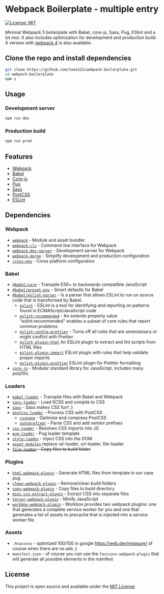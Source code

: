 
# Webpack Boilerplate - multiple entry
[![License: MIT](https://img.shields.io/badge/License-MIT-blue.svg)](https://opensource.org/licenses/MIT)

Minimal Webpack 5 boilerplate with Babel, core-js, Sass, Pug, ESlint and a lot mor. It also includes optimization for development and production build.
A version with [webpack 4](https://github.com/tomik23/webpack-boilerplate/tree/webpack-4) is also available.

## Clone the repo and install dependencies
```bash
git clone https://github.com/tomik23/webpack-boilerplate.git
cd webpack-boilerplate
npm i
```
## Usage

### Development server

```bash
npm run dev
```

### Production build

```bash
npm run prod
```

## Features

- [Webpack](https://webpack.js.org/)
- [Babel](https://babeljs.io/)
- [Core-js](https://github.com/zloirock/core-js/)
- [Pug](https://github.com/pugjs/)
- [Sass](https://sass-lang.com/)
- [PostCSS](https://postcss.org/)
- [ESLint](https://eslint.org/)

## Dependencies

### Webpack

- [`webpack`](https://github.com/webpack/webpack) - Module and asset bundler
- [`webpack-cli`](https://github.com/webpack/webpack-cli) - Command line interface for Webpack
- [`webpack-dev-server`](https://github.com/webpack/webpack-dev-server) - Development server for Webpack
- [`webpack-merge`](https://github.com/survivejs/webpack-merge) - Simplify development and production configuration
- [`cross-env`](https://github.com/kentcdodds/cross-env) - Cross platform configuration

### Babel

- [`@babel/core`](https://www.npmjs.com/package/@babel/core) - Transpile ES6+ to backwards compatible JavaScript
- [`@babel/preset-env`](https://babeljs.io/docs/en/babel-preset-env) - Smart defaults for Babel
- [`@babel/eslint-parser`](https://www.npmjs.com/package/@babel/eslint-parser) - Is a parser that allows ESLint to run on source code that is transformed by Babel.
  - [`eslint`](https://github.com/eslint/eslint) - ESLint is a tool for identifying and reporting on patterns found in ECMAScript/JavaScript code
  - [`eslint:recommended`](https://eslint.org/docs/user-guide/configuring#using-eslintrecommended) - An extends property value "eslint:recommended" enables a subset of core rules that report common problems
  - [`eslint-config-prettier`](https://github.com/prettier/eslint-config-prettier) - Turns off all rules that are unnecessary or might conflict with Prettier
  - [`eslint-plugin-html`](https://github.com/BenoitZugmeyer/eslint-plugin-html/) An ESLint plugin to extract and lint scripts from HTML files
  - [`eslint-plugin-import`](https://github.com/benmosher/eslint-plugin-import/) ESLint plugin with rules that help validate proper imports
  - [`eslint-plugin-prettier`](https://github.com/prettier/eslint-plugin-prettier/) ESLint plugin for Prettier formatting
- [`core-js`](https://github.com/zloirock/core-js/) - Modular standard library for JavaScript, includes many polyfills

### Loaders

- [`babel-loader`](https://webpack.js.org/loaders/babel-loader/) - Transpile files with Babel and Webpack
- [`sass-loader`](https://webpack.js.org/loaders/sass-loader/) - Load SCSS and compile to CSS
- [`sass`](https://github.com/sass/sass) - Sass makes CSS fun! ;)
- [`postcss-loader`](https://webpack.js.org/loaders/postcss-loader/) - Process CSS with PostCSS
  - [`cssnano`](https://github.com/cssnano/cssnano) - Optimize and compress PostCSS
  - [`autoprefixer`](https://github.com/postcss/autoprefixer) - Parse CSS and add vendor prefixes
- [`css-loader`](https://webpack.js.org/loaders/css-loader/) - Resolves CSS imports into JS
- [`pug-loader`](https://github.com/pugjs/pug-loader/) - Pug loader template
- [`style-loader`](https://webpack.js.org/loaders/style-loader/) - Inject CSS into the DOM
- [`asset modules`](https://webpack.js.org/guides/asset-modules/#resource-assets) replace ral-loader, url-loader, file-loader
- ~~[`file-loader`](https://webpack.js.org/loaders/file-loader/) - Copy files to build folder~~

### Plugins

- [`html-webpack-plugin`](https://github.com/jantimon/html-webpack-plugin) - Generate HTML files from template in our case pug
- [`clean-webpack-plugin`](https://github.com/johnagan/clean-webpack-plugin) - Remove/clean build folders
- [`copy-webpack-plugin`](https://github.com/webpack-contrib/copy-webpack-plugin) - Copy files to build directory
- [`mini-css-extract-plugin`](https://github.com/webpack-contrib/mini-css-extract-plugin) - Extract CSS into separate files
- [`terser-webpack-plugin`](https://github.com/webpack-contrib/terser-webpack-plugin) - Minify JavaScript
- [`workbox-webpack-plugin`](https://github.com/GoogleChrome/workbox/tree/master/packages/workbox-webpack-plugin) - Workbox provides two webpack plugins: one that generates a complete service worker for you and one that generates a list of assets to precache that is injected into a service worker file.

### Assets
- `.htaccess` - optimized 100/100 in google https://web.dev/measure/ of course when there are no ads ;)
- `manifest.json` - of course you can use the `favicons-webpack-plugin` that will generate all possible elements in the manifest

## License

This project is open source and available under the [MIT License](LICENSE).